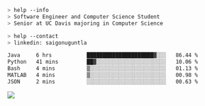 ```bash
> help --info
> Software Engineer and Computer Science Student
> Senior at UC Davis majoring in Computer Science
```

```bash
> help --contact
> linkedin: saigonuguntla
```

<!--START_SECTION:waka-->

```txt
Java     6 hrs           █████████████████████▓░░░   86.44 %
Python   41 mins         ██▓░░░░░░░░░░░░░░░░░░░░░░   10.06 %
Bash     4 mins          ▒░░░░░░░░░░░░░░░░░░░░░░░░   01.13 %
MATLAB   4 mins          ▒░░░░░░░░░░░░░░░░░░░░░░░░   00.98 %
JSON     2 mins          ░░░░░░░░░░░░░░░░░░░░░░░░░   00.63 %
```

<!--END_SECTION:waka-->

![](https://komarev.com/ghpvc/?username=saigonu&color=6A8AFF)
